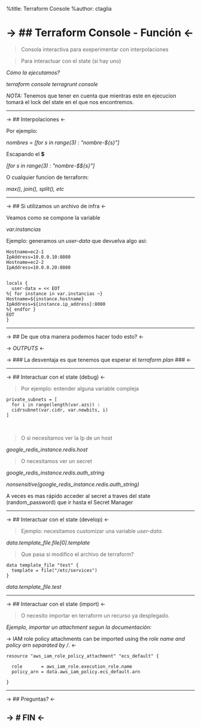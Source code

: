 %title: Terraform Console
%author: ctaglia

-> ## Terraform Console -  Función <-
====

> Consola interactiva para exeperimentar con interpolaciones
  
> Para interactuar con el state (si hay uno)


_Cómo la ejecutamos?_

*terraform console*
*terragrunt console*

_NOTA:_ Tenemos que tener en cuenta que mientras este en ejecucion 
        tomará el lock del state en el que nos encontremos.

-------------------------------------------------

-> ## Interpolaciones <-

Por ejemplo:

  *nombres = [for s in range(3) : "nombre-${s}"]*

Escapando el **$**

  *[for s in range(3) : "nombre-$${s}"]*

O cualquier funcion de terraform:

  *max(), join(), split(), etc*

-------------------------------------------------
-> ## Si utilizamos un archivo de infra <-

Veamos como se compone la variable

*var.instancias*

Ejemplo: generamos un _user-data_ que devuelva algo asi:

    Hostname=ec2-1 
    IpAddress=10.0.0.10:8080 
    Hostname=ec2-2 
    IpAddress=10.0.0.20:8080
    

    locals {
      user-data = << EOT
    %{ for instance in var.instancias ~}
    Hostname=${instance.hostname} 
    IpAddress=${instance.ip_address}:8080
    %{ endfor }
    EOT
    }

-------------------------------------------------


-> ## De que otra manera podemos hacer todo esto? <-
<br>

-> _*OUTPUTS*_ <-
<br>

-> ### La desventaja es que tenemos que esperar el _terraform plan_ ### <-

-------------------------------------------------

-> ## Interactuar con el state (debug) <-

> Por ejemplo: entender alguna variable compleja

    private_subnets = [
      for i in range(length(var.azs)) :
      cidrsubnet(var.cidr, var.newbits, i)
    ]
<br>

> O si necesitamos ver la Ip de un host 

*google_redis_instance.redis.host*
<br>

> O necesitamos ver un secret
 
*google_redis_instance.redis.auth_string*

*nonsensitive(google_redis_instance.redis.auth_string)* 

A veces es mas rápido acceder al secret a traves del state (random_password) 
que ir hasta el Secret Manager

-------------------------------------------------

-> ## Interactuar con el state (develop) <-

> Ejemplo: necesitamos customizar una variable *user-data*. 

*data.template_file.file[0].template*
<br>

> Que pasa si modifico el archivo de terraform? 

    data template_file "test" {
      template = file("/etc/services")
    }

*data.template_file.test*
<br>

-------------------------------------------------

-> ## Interactuar con el state (import) <-

> O necesito importar en terraform un recurso ya desplegado.


_Ejemplo, importar un attachment segun la documentación:_

-> IAM role policy attachments can be imported using the *role name and policy arn separated by /*. <-

    resource "aws_iam_role_policy_attachment" "ecs_default" {
    
      role       = aws_iam_role.execution_role.name
      policy_arn = data.aws_iam_policy.ecs_default.arn

    }

-------------------------------------------------



-> ## Preguntas? <-
<br>



-> # FIN <-
-------------------------------------------------
